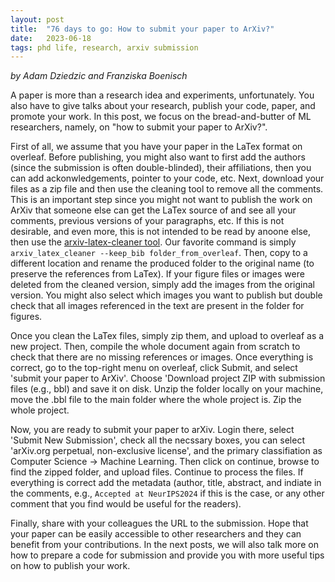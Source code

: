 ```yaml
---
layout: post
title:  "76 days to go: How to submit your paper to ArXiv?"
date:   2023-06-18
tags: phd life, research, arxiv submission
---
```


*by Adam Dziedzic and Franziska Boenisch*

A paper is more than a research idea and experiments, unfortunately. You also have to give talks about your research, publish your code, paper, and promote your work. In this post, we focus on the bread-and-butter of ML researchers, namely, on "how to submit your paper to ArXiv?". 

First of all, we assume that you have your paper in the LaTex format on overleaf. Before publishing, you might also want to first add the authors (since the submission is often double-blinded), their affiliations, then you can add ackonwledgements, pointer to your code, etc. Next, download your files as a zip file and then use the cleaning tool to remove all the comments. This is an important step since you might not want to publish the work on ArXiv that someone else can get the LaTex source of and see all your comments, previous versions of your paragraphs, etc. If this is not desirable, and even more, this is not intended to be read by anoone else, then use the [arxiv-latex-cleaner tool](https://github.com/google-research/arxiv-latex-cleaner). Our favorite command is simply ```arxiv_latex_cleaner --keep_bib folder_from_overleaf```. Then, copy to a different location and rename the produced folder to the original name (to preserve the references from LaTex). If your figure files or images were deleted from the cleaned version, simply add the images from the original version. You might also select which images you want to publish but double check that all images referenced in the text are present in the folder for figures. 

Once you clean the LaTex files, simply zip them, and upload to overleaf as a new project. Then, compile the whole document again from scratch to check that there are no missing references or images. Once everything is correct, go to the top-right menu on overleaf, click Submit, and select 'submit your paper to ArXiv'. Choose 'Download project ZIP with submission files (e.g., bbl) and save it on disk. Unzip the folder locally on your machine, move the .bbl file to the main folder where the whole project is. Zip the whole project.

Now, you are ready to submit your paper to arXiv. Login there, select 'Submit New Submission', check all the necssary boxes, you can select 'arXiv.org perpetual, non-exclusive license', and the primary classifiation as Computer Science -> Machine Learning. Then click on continue, browse to find the zipped folder, and upload files. Continue to process the files. If everything is correct add the metadata (author, title, abstract, and indiate in the comments, e.g., ```Accepted at NeurIPS2024``` if this is the case, or any other comment that you find would be useful for the readers).

Finally, share with your colleagues the URL to the submission. Hope that your paper can be easily accessible to other researchers and they can benefit from your contributions. In the next posts, we will also talk more on how to prepare a code for submission and provide you with more useful tips on how to publish your work.
